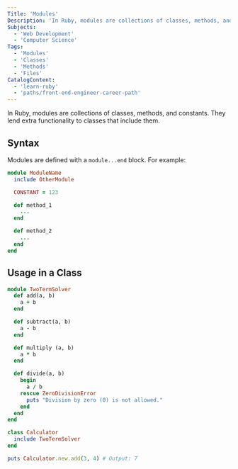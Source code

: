 ```yaml
---
Title: 'Modules'
Description: 'In Ruby, modules are collections of classes, methods, and constants. They lend extra functionality to classes that include them. Modules are defined with a module...end block. For example: rb module ModuleName include OtherModule CONSTANT = 123 def method_1'
Subjects:
  - 'Web Development'
  - 'Computer Science'
Tags:
  - 'Modules'
  - 'Classes'
  - 'Methods'
  - 'Files'
CatalogContent:
  - 'learn-ruby'
  - 'paths/front-end-engineer-career-path'
---
```


In Ruby, modules are collections of classes, methods, and constants. They lend extra functionality to classes that include them.

## Syntax

Modules are defined with a `module...end` block. For example:

```rb
module ModuleName
  include OtherModule

  CONSTANT = 123

  def method_1
    ...
  end

  def method_2
    ...
  end
end
```

## Usage in a Class

```rb
module TwoTermSolver
  def add(a, b)
    a + b
  end

  def subtract(a, b)
    a - b
  end

  def multiply (a, b)
    a * b
  end

  def divide(a, b)
    begin
      a / b
    rescue ZeroDivisionError
      puts "Division by zero (0) is not allowed."
    end
  end
end

class Calculator
  include TwoTermSolver
end

puts Calculator.new.add(3, 4) # Output: 7
```
